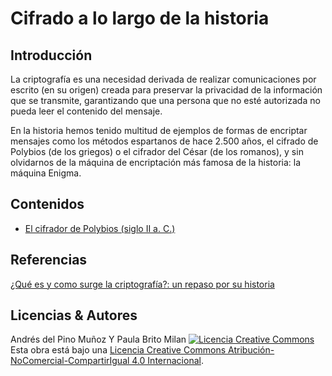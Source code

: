 # Cifrado a lo largo de la historia

## Introducción
La criptografía es una necesidad derivada de realizar comunicaciones por escrito (en su origen) creada para preservar la privacidad de la información que se transmite, garantizando que una persona que no esté autorizada no pueda leer el contenido del mensaje.

En la historia hemos tenido multitud de ejemplos de formas de encriptar mensajes como los métodos espartanos de hace 2.500 años, el cifrado de Polybios (de los griegos) o el cifrador del César (de los romanos), y sin olvidarnos de la máquina de encriptación más famosa de la historia: la máquina Enigma.

## Contenidos
- [El cifrador de Polybios (siglo II a. C.)](polybios.md) 


## Referencias
[¿Qué es y como surge la criptografía?: un repaso por su historia](https://www.genbeta.com/desarrollo/que-es-y-como-surge-la-criptografia-un-repaso-por-su-historia#:~:text=En%20la%20historia%20hemos%20tenido,la%20historia%3A%20la%20m%C3%A1quina%20Enigma.)


## Licencias & Autores

Andrés del Pino Muñoz Y Paula Brito Milan
<a rel="license" href="http://creativecommons.org/licenses/by-nc-sa/4.0/"><img alt="Licencia Creative Commons" style="border-width:0" src="https://i.creativecommons.org/l/by-nc-sa/4.0/88x31.png" /></a><br />Esta obra está bajo una <a rel="license" href="http://creativecommons.org/licenses/by-nc-sa/4.0/">Licencia Creative Commons Atribución-NoComercial-CompartirIgual 4.0 Internacional</a>.
